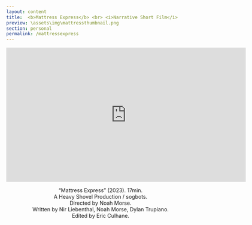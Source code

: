 ```yaml
---
layout: content
title:  <b>Mattress Express</b> <br> <i>Narrative Short Film</i>
preview: \assets\img\mattressthumbnail.png
section: personal
permalink: /mattressexpress
---
```


<body><center><iframe src="https://player.vimeo.com/video/802131841?h=d4ad42fffe" width="640" height="360" frameborder="0" allow="autoplay; fullscreen; picture-in-picture" allowfullscreen></iframe>
<br>

“Mattress Express” (2023). 17min. <br>
A Heavy Shovel Production / sogbots. <br>
Directed by Noah Morse. <br>
Written by Nir Liebenthal, Noah Morse, Dylan Trupiano.<br>
Edited by Eric Culhane. </center></body>